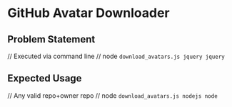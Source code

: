 # GitHub Avatar Downloader

## Problem Statement

// Executed via command line
// node `download_avatars.js jquery jquery`

## Expected Usage

// Any valid repo+owner repo
// node `download_avatars.js nodejs node`
